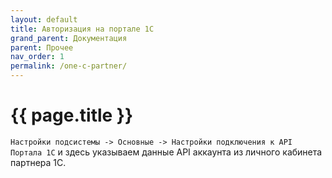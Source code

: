 ```yaml
---
layout: default
title: Авторизация на портале 1С
grand_parent: Документация
parent: Прочее
nav_order: 1
permalink: /one-c-partner/
---
```


# {{ page.title }}

`Настройки подсистемы -> Основные -> Настройки подключения к API Портала 1С` и здесь указываем данные API аккаунта из личного кабинета партнера 1С.